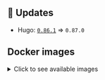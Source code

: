 ## :heartbeat: Updates

* Hugo: [`0.86.1`](https://github.com/klakegg/docker-hugo/releases/tag/0.86.1) => `0.87.0`


## Docker images

<details>
<summary>Click to see available images</summary>

This release is available from Docker Hub as project `klakegg/hugo` with the following tags:

| Alias tags                   | Version specific tags                      |
| ---------------------------- | ------------------------------------------ |
| `busybox`, `latest`          | `0.87.0-busybox`, `0.87.0`                     |
| `busybox-ci`, `ci`           | `0.87.0-busybox-ci`, `0.87.0-ci`               |
| `busybox-onbuild`, `onbuild` | `0.87.0-busybox-onbuild`, `0.87.0-onbuild`     |
| `alpine`                     | `0.87.0-alpine`                              |
| `alpine-ci`                  | `0.87.0-alpine-ci`                           |
| `alpine-onbuild`             | `0.87.0-alpine-onbuild`                      |
| `asciidoctor`                | `0.87.0-asciidoctor`                         |
| `asciidoctor-ci`             | `0.87.0-asciidoctor-ci`                      |
| `asciidoctor-onbuild`        | `0.87.0-asciidoctor-onbuild`                 |
| `pandoc`                     | `0.87.0-pandoc`                              |
| `pandoc-ci`                  | `0.87.0-pandoc-ci`                           |
| `pandoc-onbuild`             | `0.87.0-pandoc-onbuild`                      |
| `ext-alpine`                 | `0.87.0-ext-alpine`                          |
| `ext-alpine-ci`              | `0.87.0-ext-alpine-ci`                       |
| `ext-alpine-onbuild`         | `0.87.0-ext-alpine-onbuild`                  |
| `ext-asciidoctor`            | `0.87.0-ext-asciidoctor`                     |
| `ext-asciidoctor-ci`         | `0.87.0-ext-asciidoctor-ci`                  |
| `ext-asciidoctor-onbuild`    | `0.87.0-ext-asciidoctor-onbuild`             |
| `ext-pandoc`                 | `0.87.0-ext-pandoc`                          |
| `ext-pandoc-ci`              | `0.87.0-ext-pandoc-ci`                       |
| `ext-pandoc-onbuild`         | `0.87.0-ext-pandoc-onbuild`                  |
| `debian`                     | `0.87.0-debian`                              |
| `debian-ci`                  | `0.87.0-debian-ci`                           |
| `debian-onbuild`             | `0.87.0-debian-onbuild`                      |
| `ext-debian`, `ext`, `latest-ext` | `0.87.0-ext-debian`, `0.87.0-ext`         |
| `ext-debian-ci`, `ext-ci`    | `0.87.0-ext-debian-ci`, `0.87.0-ext-ci`        |
| `ext-debian-onbuild`, `ext-onbuild` | `0.87.0-ext-debian-onbuild`, `0.87.0-ext-onbuild` |
| `ubuntu`                     | `0.87.0-ubuntu`                            |
| `ubuntu-ci`                  | `0.87.0-ubuntu-ci`                         |
| `ubuntu-onbuild`             | `0.87.0-ubuntu-onbuild`                    |
| `ext-ubuntu`                 | `0.87.0-ext-ubuntu`                        |
| `ext-ubuntu-ci`              | `0.87.0-ext-ubuntu-ci`                     |
| `ext-ubuntu-onbuild`         | `0.87.0-ext-ubuntu-onbuild`                |
</details>